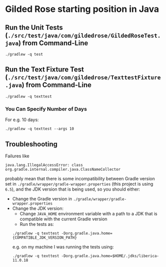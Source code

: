 # Gilded Rose starting position in Java

## Run the Unit Tests (`./src/test/java/com/gildedrose/GildedRoseTest.java`) from Command-Line

```
./gradlew -q test
```

## Run the Text Fixture Test (`./src/test/java/com/gildedrose/TexttestFixture.java`) from Command-Line

```
./gradlew -q texttest
```

### You Can Specify Number of Days

For e.g. 10 days:

```
./gradlew -q texttest --args 10
```

## Troubleshooting

Failures like

```
java.lang.IllegalAccessError: class org.gradle.internal.compiler.java.ClassNameCollector
```

probably mean that there is some incompatibility between Gradle version set in `./gradle/wrapper/gradle-wrapper.properties` (this project is using `6.5`), and the JDK version that is being used, so you should either:
- Change the Gradle version in `./gradle/wrapper/gradle-wrapper.properties`
- Change the JDK version:
  - Change `JAVA_HOME` environment variable with a path to a JDK that is compatible with the current Gradle version
  - Run the tests as:
  ```
  ./gradlew -q texttest -Dorg.gradle.java.home={COMPATIBLE_JDK_VERSION_PATH}
  ```
  e.g. on my machine I was running the tests using:
  ```
  ./gradlew -q texttest -Dorg.gradle.java.home=$HOME/.jdks/liberica-11.0.18
  ```
